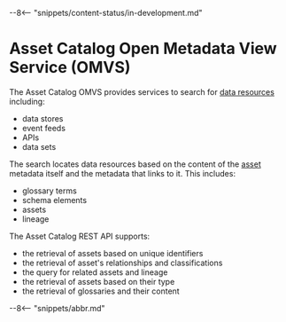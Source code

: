 <!-- SPDX-License-Identifier: CC-BY-4.0 -->
<!-- Copyright Contributors to the Egeria project. -->

--8<-- "snippets/content-status/in-development.md"

# Asset Catalog Open Metadata View Service (OMVS)

The Asset Catalog OMVS provides services to search for [data resources](/concepts/resource) including:

* data stores
* event feeds
* APIs
* data sets

The search locates data resources based on the content of the [asset](/concepts/asset) metadata itself and the metadata that links to it. This includes:

* glossary terms
* schema elements
* assets
* lineage

The Asset Catalog REST API supports:

* the retrieval of assets based on unique identifiers
* the retrieval of asset's relationships and classifications
* the query for related assets and lineage
* the retrieval of assets based on their type
* the retrieval of glossaries and their content


--8<-- "snippets/abbr.md"
